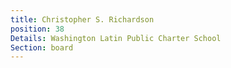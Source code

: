 ```yaml
---
title: Christopher S. Richardson
position: 38
Details: Washington Latin Public Charter School
Section: board
---
```


